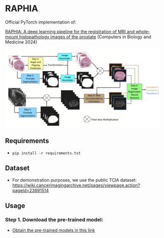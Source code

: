 # RAPHIA
Official PyTorch implementation of: 

[RAPHIA: A deep learning pipeline for the registration of MRI and whole-mount histopathology images of the prostate]([https://www.sciencedirect.com/science/article/pii/S089561112400003X](https://doi.org/10.1016/j.compbiomed.2024.108318)) (Computers in Biology and Medicine 2024)

![](RAPHIA_Pipeline.png)

## Requirements
* `pip install -r requirements.txt`

## Dataset
- For demonstration purposes, we use the public TCIA dataset: https://wiki.cancerimagingarchive.net/pages/viewpage.action?pageId=23691514

## Usage
### Step 1. Download the pre-trained model:
* [Obtain the pre-trained models in this link](https://drive.google.com/drive/folders/1QrvcQHZupHxyvaZZFl1hZI3apN3uK7Vq?usp=sharing)

